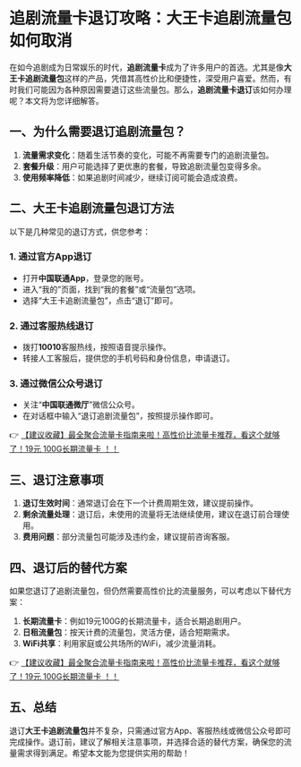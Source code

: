 # 追剧流量卡退订攻略：大王卡追剧流量包如何取消

在如今追剧成为日常娱乐的时代，**追剧流量卡**成为了许多用户的首选。尤其是像**大王卡追剧流量包**这样的产品，凭借其高性价比和便捷性，深受用户喜爱。然而，有时我们可能因为各种原因需要退订这些流量包。那么，**追剧流量卡退订**该如何办理呢？本文将为您详细解答。

## 一、为什么需要退订追剧流量包？

1. **流量需求变化**：随着生活节奏的变化，可能不再需要专门的追剧流量包。
2. **套餐升级**：用户可能选择了更优惠的套餐，导致追剧流量包变得多余。
3. **使用频率降低**：如果追剧时间减少，继续订阅可能会造成浪费。

## 二、大王卡追剧流量包退订方法

以下是几种常见的退订方式，供您参考：

### 1. 通过官方App退订
- 打开**中国联通App**，登录您的账号。
- 进入“我的”页面，找到“我的套餐”或“流量包”选项。
- 选择“大王卡追剧流量包”，点击“退订”即可。

### 2. 通过客服热线退订
- 拨打**10010**客服热线，按照语音提示操作。
- 转接人工客服后，提供您的手机号码和身份信息，申请退订。

### 3. 通过微信公众号退订
- 关注“**中国联通微厅**”微信公众号。
- 在对话框中输入“退订追剧流量包”，按照提示操作即可。

👉 [【建议收藏】最全聚合流量卡指南来啦！高性价比流量卡推荐，看这个就够了！19元 100G长期流量卡 ！！](https://bit.ly/Liuliangka)

## 三、退订注意事项

1. **退订生效时间**：通常退订会在下一个计费周期生效，建议提前操作。
2. **剩余流量处理**：退订后，未使用的流量将无法继续使用，建议在退订前合理使用。
3. **费用问题**：部分流量包可能涉及违约金，建议提前咨询客服。

## 四、退订后的替代方案

如果您退订了追剧流量包，但仍然需要高性价比的流量服务，可以考虑以下替代方案：

1. **长期流量卡**：例如19元100G的长期流量卡，适合长期追剧用户。
2. **日租流量包**：按天计费的流量包，灵活方便，适合短期需求。
3. **WiFi共享**：利用家庭或公共场所的WiFi，减少流量消耗。

👉 [【建议收藏】最全聚合流量卡指南来啦！高性价比流量卡推荐，看这个就够了！19元 100G长期流量卡 ！！](https://bit.ly/Liuliangka)

## 五、总结

退订**大王卡追剧流量包**并不复杂，只需通过官方App、客服热线或微信公众号即可完成操作。退订前，建议了解相关注意事项，并选择合适的替代方案，确保您的流量需求得到满足。希望本文能为您提供实用的帮助！